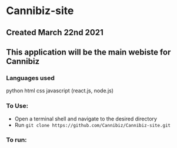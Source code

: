 # Cannibiz-site
## Created March 22nd 2021
## This application will be the main webiste for Cannibiz

### Languages used

python
html
css
javascript (react.js, node.js)

### To Use:

* Open a terminal shell and navigate to the desired directory 
* Run `git clone https://github.com/Cannibiz/Cannibiz-site.git`


### To run: 



